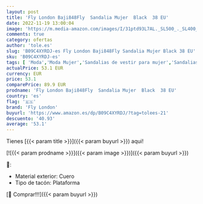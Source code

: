 ```yaml
---
layout: post
title: 'Fly London Baji848Fly  Sandalia Mujer  Black  38 EU'
date: 2022-11-19 13:00:04
image: 'https://m.media-amazon.com/images/I/31ptd93L7AL._SL500_._SL400_.jpg'
comments: true
category: ofertas
author: 'tole.es'
slug: 'B09C4XYRDJ-es Fly London Baji848Fly Sandalia Mujer Black 38 EU'
sku: 'B09C4XYRDJ-es'
tags: [ 'Moda','Moda Mujer','Sandalias de vestir para mujer','Sandalias y palas de mujer','Zapatos para mujer','fly london','sandalia','🇪🇸', ]
actualPrice: 53.1 EUR
currency: EUR
price: 53.1
comparePrice: 89.9 EUR
prodname: 'Fly London Baji848Fly  Sandalia Mujer  Black  38 EU'
country: 'es'
flag: '🇪🇸'
brand: 'Fly London'
buyurl: 'https://www.amazon.es/dp/B09C4XYRDJ/?tag=tolees-21'
descuento: '40.93'
average: '53.1'
---
```


Tienes [{{< param title >}}]({{< param buyurl >}}) aqui!

[![{{< param prodname >}}]({{< param image >}})]({{< param buyurl >}})

🔎:

- Material exterior: Cuero
- Tipo de tacón: Plataforma

[🛒 Comprar!!!]({{< param buyurl >}})
